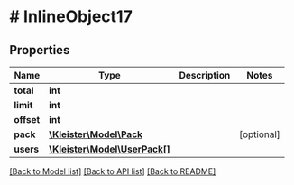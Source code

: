 # # InlineObject17

## Properties

Name | Type | Description | Notes
------------ | ------------- | ------------- | -------------
**total** | **int** |  |
**limit** | **int** |  |
**offset** | **int** |  |
**pack** | [**\Kleister\Model\Pack**](Pack.md) |  | [optional]
**users** | [**\Kleister\Model\UserPack[]**](UserPack.md) |  |

[[Back to Model list]](../../README.md#models) [[Back to API list]](../../README.md#endpoints) [[Back to README]](../../README.md)

